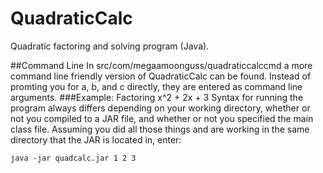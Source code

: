 # QuadraticCalc
Quadratic factoring and solving program (Java).

##Command Line
In src/com/megaamoonguss/quadraticcalccmd a more command line friendly version of QuadraticCalc can be found. Instead of promting you for a, b, and c directly, they are entered as command line arguments.
###Example: Factoring x^2 + 2x + 3
Syntax for running the program always differs depending on your working directory, whether or not you compiled to a JAR file, and whether or not you specified the main class file. Assuming you did all those things and are working in the same directory that the JAR is located in, enter:

`java -jar quadcalc.jar 1 2 3`
